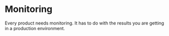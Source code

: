 # Monitoring

Every product needs monitoring.
It has to do with the results you are getting in a production environment.

